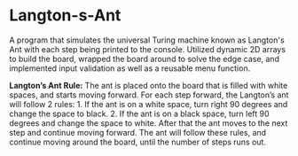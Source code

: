 # Langton-s-Ant
A program that simulates the universal Turing machine known as Langton's Ant with each step being printed to the console. Utilized dynamic 2D arrays to build the board, wrapped the board around to solve the edge case, and implemented input validation as well as a reusable menu function.

**Langton’s Ant Rule:**
The ant is placed onto the board that is filled with white spaces, and starts moving forward. For each step forward, the Langton’s ant will follow 2 rules:
    1. If the ant is on a white space, turn right 90 degrees and change the space to black.
    2. If the ant is on a black space, turn left 90 degrees and change the space to white.
After that the ant moves to the next step and continue moving forward. The ant will follow these rules, and continue moving around
the board, until the number of steps runs out.

